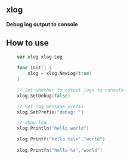 ## xlog

**Debug log output to console**

## How to use

```go
    var xlog xlog.Log
    
    func init() {
        xlog = xlog.NewLog(true)
    }
    
	// Set whether to output logs to console 
	xlog.SetDebug(false)

    // Set log message prefix
	xlog.SetPrefix("debug: ")

    // show log
	xlog.Println("hello world")

    xlog.Printf("hello %s\n","world")
    
    xlog.Printfn("hello %s","world")
```